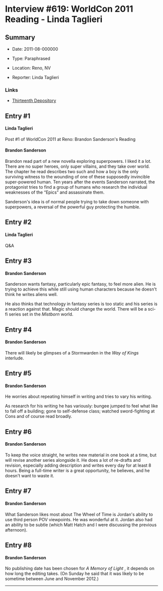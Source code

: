 # Interview #619: WorldCon 2011 Reading - Linda Taglieri

## Summary

- Date: 2011-08-000000

- Type: Paraphrased

- Location: Reno, NV

- Reporter: Linda Taglieri

### Links

- [Thirteenth Depository](http://13depository.blogspot.com/2011/08/worldcon-2011-at-reno-brandon.html)


## Entry #1

#### Linda Taglieri

Post #1 of WorldCon 2011 at Reno: Brandon Sanderson's Reading

#### Brandon Sanderson

Brandon read part of a new novella exploring superpowers. I liked it a lot. There are no super heroes, only super villains, and they take over world. The chapter he read describes two such and how a boy is the only surviving witness to the wounding of one of these supposedly invincible super-powered human. Ten years after the events Sanderson narrated, the protagonist tries to find a group of humans who research the individual weaknesses of the “Epics” and assassinate them.

Sanderson's idea is of normal people trying to take down someone with superpowers, a reversal of the powerful guy protecting the humble.

## Entry #2

#### Linda Taglieri

Q&A

## Entry #3

#### Brandon Sanderson

Sanderson wants fantasy, particularly epic fantasy, to feel more alien. He is trying to achieve this while still using human characters because he doesn't think he writes aliens well.

He also thinks that technology in fantasy series is too static and his series is a reaction against that. Magic should change the world. There will be a sci-fi series set in the
*Mistborn*
world.

## Entry #4

#### Brandon Sanderson

There will likely be glimpses of a Stormwarden in the
*Way of Kings*
interlude.

## Entry #5

#### Brandon Sanderson

He worries about repeating himself in writing and tries to vary his writing.

As research for his writing he has variously: bungee jumped to feel what like to fall off a building; gone to self-defense class; watched sword-fighting at Cons and of course read broadly.

## Entry #6

#### Brandon Sanderson

To keep the voice straight, he writes new material in one book at a time, but will revise another series alongside it. He does a lot of re-drafts and revision, especially adding description and writes every day for at least 8 hours. Being a full-time writer is a great opportunity, he believes, and he doesn't want to waste it.

## Entry #7

#### Brandon Sanderson

What Sanderson likes most about The Wheel of Time is Jordan's ability to use third person POV viewpoints. He was wonderful at it. Jordan also had an ability to be subtle (which Matt Hatch and I were discussing the previous afternoon).

## Entry #8

#### Brandon Sanderson

No publishing date has been chosen for
*A Memory of Light*
, it depends on how long the editing takes. (On Sunday he said that it was likely to be sometime between June and November 2012.)


---

